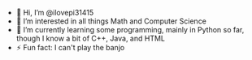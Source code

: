 - 👋 Hi, I’m @ilovepi31415
- 👀 I’m interested in all things Math and Computer Science
- 🌱 I’m currently learning some programming, mainly in Python so far, though I know a bit of C++, Java, and HTML
- ⚡ Fun fact: I can't play the banjo

<!---
ilovepi31415/ilovepi31415 is a ✨ special ✨ repository because its `README.md` (this file) appears on your GitHub profile.
You can click the Preview link to take a look at your changes.
--->

